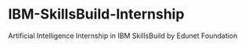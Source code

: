 # IBM-SkillsBuild-Internship
 Artificial Intelligence Internship in IBM SkillsBuild by Edunet Foundation
